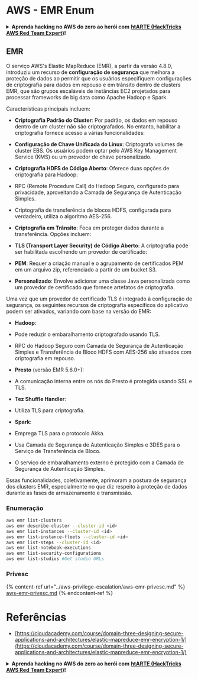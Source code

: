 # AWS - EMR Enum

<details>

<summary><strong>Aprenda hacking no AWS do zero ao herói com</strong> <a href="https://training.hacktricks.xyz/courses/arte"><strong>htARTE (HackTricks AWS Red Team Expert)</strong></a><strong>!</strong></summary>

Outras formas de apoiar o HackTricks:

* Se você quer ver sua **empresa anunciada no HackTricks** ou **baixar o HackTricks em PDF**, confira os [**PLANOS DE ASSINATURA**](https://github.com/sponsors/carlospolop)!
* Adquira o [**material oficial PEASS & HackTricks**](https://peass.creator-spring.com)
* Descubra [**A Família PEASS**](https://opensea.io/collection/the-peass-family), nossa coleção de [**NFTs**](https://opensea.io/collection/the-peass-family) exclusivos
* **Junte-se ao grupo** 💬 [**Discord**](https://discord.gg/hRep4RUj7f) ou ao grupo [**telegram**](https://t.me/peass) ou **siga**-me no **Twitter** 🐦 [**@carlospolopm**](https://twitter.com/carlospolopm)**.**
* **Compartilhe suas técnicas de hacking enviando PRs para os repositórios github** [**HackTricks**](https://github.com/carlospolop/hacktricks) e [**HackTricks Cloud**](https://github.com/carlospolop/hacktricks-cloud).

</details>

## EMR

O serviço AWS's Elastic MapReduce (EMR), a partir da versão 4.8.0, introduziu um recurso de **configuração de segurança** que melhora a proteção de dados ao permitir que os usuários especifiquem configurações de criptografia para dados em repouso e em trânsito dentro de clusters EMR, que são grupos escaláveis de instâncias EC2 projetados para processar frameworks de big data como Apache Hadoop e Spark.

Características principais incluem:

- **Criptografia Padrão do Cluster**: Por padrão, os dados em repouso dentro de um cluster não são criptografados. No entanto, habilitar a criptografia fornece acesso a várias funcionalidades:
- **Configuração de Chave Unificada do Linux**: Criptografa volumes de cluster EBS. Os usuários podem optar pelo AWS Key Management Service (KMS) ou um provedor de chave personalizado.
- **Criptografia HDFS de Código Aberto**: Oferece duas opções de criptografia para Hadoop:
- RPC (Remote Procedure Call) do Hadoop Seguro, configurado para privacidade, aproveitando a Camada de Segurança de Autenticação Simples.
- Criptografia de transferência de blocos HDFS, configurada para verdadeiro, utiliza o algoritmo AES-256.

- **Criptografia em Trânsito**: Foca em proteger dados durante a transferência. Opções incluem:
- **TLS (Transport Layer Security) de Código Aberto**: A criptografia pode ser habilitada escolhendo um provedor de certificado:
- **PEM**: Requer a criação manual e o agrupamento de certificados PEM em um arquivo zip, referenciado a partir de um bucket S3.
- **Personalizado**: Envolve adicionar uma classe Java personalizada como um provedor de certificado que fornece artefatos de criptografia.

Uma vez que um provedor de certificado TLS é integrado à configuração de segurança, os seguintes recursos de criptografia específicos do aplicativo podem ser ativados, variando com base na versão do EMR:

- **Hadoop**:
- Pode reduzir o embaralhamento criptografado usando TLS.
- RPC do Hadoop Seguro com Camada de Segurança de Autenticação Simples e Transferência de Bloco HDFS com AES-256 são ativados com criptografia em repouso.

- **Presto** (versão EMR 5.6.0+):
- A comunicação interna entre os nós do Presto é protegida usando SSL e TLS.

- **Tez Shuffle Handler**:
- Utiliza TLS para criptografia.

- **Spark**:
- Emprega TLS para o protocolo Akka.
- Usa Camada de Segurança de Autenticação Simples e 3DES para o Serviço de Transferência de Bloco.
- O serviço de embaralhamento externo é protegido com a Camada de Segurança de Autenticação Simples.

Essas funcionalidades, coletivamente, aprimoram a postura de segurança dos clusters EMR, especialmente no que diz respeito à proteção de dados durante as fases de armazenamento e transmissão.


### Enumeração
```bash
aws emr list-clusters
aws emr describe-cluster --cluster-id <id>
aws emr list-instances --cluster-id <id>
aws emr list-instance-fleets --cluster-id <id>
aws emr list-steps --cluster-id <id>
aws emr list-notebook-executions
aws emr list-security-configurations
aws emr list-studios #Get studio URLs
```
### Privesc

{% content-ref url="../aws-privilege-escalation/aws-emr-privesc.md" %}
[aws-emr-privesc.md](../aws-privilege-escalation/aws-emr-privesc.md)
{% endcontent-ref %}

# Referências
* [https://cloudacademy.com/course/domain-three-designing-secure-applications-and-architectures/elastic-mapreduce-emr-encryption-1/](https://cloudacademy.com/course/domain-three-designing-secure-applications-and-architectures/elastic-mapreduce-emr-encryption-1/)

<details>

<summary><strong>Aprenda hacking no AWS do zero ao herói com</strong> <a href="https://training.hacktricks.xyz/courses/arte"><strong>htARTE (HackTricks AWS Red Team Expert)</strong></a><strong>!</strong></summary>

Outras formas de apoiar o HackTricks:

* Se você quer ver sua **empresa anunciada no HackTricks** ou **baixar o HackTricks em PDF**, confira os [**PLANOS DE ASSINATURA**](https://github.com/sponsors/carlospolop)!
* Adquira o [**material oficial PEASS & HackTricks**](https://peass.creator-spring.com)
* Descubra [**A Família PEASS**](https://opensea.io/collection/the-peass-family), nossa coleção de [**NFTs**](https://opensea.io/collection/the-peass-family) exclusivos
* **Junte-se ao grupo** 💬 [**Discord**](https://discord.gg/hRep4RUj7f) ou ao grupo [**telegram**](https://t.me/peass) ou **siga-me** no **Twitter** 🐦 [**@carlospolopm**](https://twitter.com/carlospolopm)**.**
* **Compartilhe suas técnicas de hacking enviando PRs para os repositórios do GitHub** [**HackTricks**](https://github.com/carlospolop/hacktricks) e [**HackTricks Cloud**](https://github.com/carlospolop/hacktricks-cloud).

</details>
